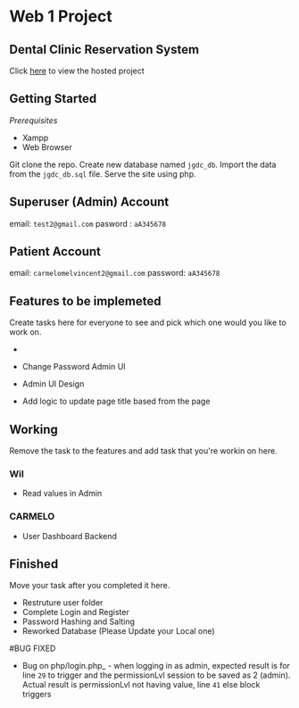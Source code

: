 # Web 1 Project

## Dental Clinic Reservation System

Click [here](https://jgalangdentalclinic.000webhostapp.com/) to view the hosted project

## Getting Started

_Prerequisites_

- Xampp
- Web Browser

Git clone the repo. Create new database named `jgdc_db`. Import the data from the `jgdc_db.sql` file. Serve the site using php.

## Superuser (Admin) Account

email: `test2@gmail.com`
pasword : `aA345678`

## Patient Account

email: `carmelomelvincent2@gmail.com`
password: `aA345678`

## Features to be implemeted

Create tasks here for everyone to see and pick which one would you like to work on.

- 

- Change Password Admin UI
- Admin UI Design
- Add logic to update page title based from the page

## Working

Remove the task to the features and add task that you're workin on here.

### Wil

- Read values in Admin

### CARMELO

- User Dashboard Backend

## Finished

Move your task after you completed it here.

- Restruture user folder
- Complete Login and Register
- Password Hashing and Salting
- Reworked Database (Please Update your Local one)

#BUG FIXED
- Bug on php/login.php_ - when logging in as admin, expected result is for line `29` to trigger and the permissionLvl session to be saved as 2 (admin). Actual result is permissionLvl not having value, line `41` else block triggers
